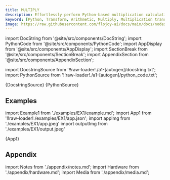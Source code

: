 ```yaml
---
title: MULTIPLY
description: Effortlessly perform Python-based multiplication calculations with Flojoy's MULTIPLY transformer. Takes 2 input vectors, multiplies them, and returns the result.
keyword: [Python, Transform, Arithmetic, Multiply, Multiplication transformer, Python multiplication calculations, Data processing with multiplication, Flojoy MULTIPLY transformer, Streamline data analysis, Arithmetic transformations, Multiplication calculation, Python data manipulation, Accurate data insights, MULTIPLY transformation in Python]
image: https://raw.githubusercontent.com/flojoy-ai/docs/main/docs/nodes/TRANSFORMERS/ARITHMETIC/MULTIPLY/examples/EX1/output.jpeg
---
```


[//]: # (Custom component imports)

import DocString from '@site/src/components/DocString';
import PythonCode from '@site/src/components/PythonCode';
import AppDisplay from '@site/src/components/AppDisplay';
import SectionBreak from '@site/src/components/SectionBreak';
import AppendixSection from '@site/src/components/AppendixSection';

[//]: # (Docstring)

import DocstringSource from '!!raw-loader!./a1-[autogen]/docstring.txt';
import PythonSource from '!!raw-loader!./a1-[autogen]/python_code.txt';

<DocString>{DocstringSource}</DocString>
<PythonCode GLink='TRANSFORMERS/ARITHMETIC/MULTIPLY/MULTIPLY.py'>{PythonSource}</PythonCode>

<SectionBreak />

[//]: # (Examples)

## Examples

import Example1 from './examples/EX1/example.md';
import App1 from '!!raw-loader!./examples/EX1/app.json';
import appImg from './examples/EX1/app.jpeg'
import outputImg from './examples/EX1/output.jpeg'

<AppDisplay 
    nodeLabel='MULTIPLY'
    appImg={appImg}
    outputImg={outputImg}
    >
    {App1}
</AppDisplay>

<Example1 />

<SectionBreak />

[//]: # (Appendix)

## Appendix

import Notes from './appendix/notes.md';
import Hardware from './appendix/hardware.md';
import Media from './appendix/media.md';

<AppendixSection index={0} folderPath='nodes/TRANSFORMERS/ARITHMETIC/MULTIPLY/appendix/'><Notes /></AppendixSection>
<AppendixSection index={1} folderPath='nodes/TRANSFORMERS/ARITHMETIC/MULTIPLY/appendix/'><Hardware /></AppendixSection>
<AppendixSection index={2} folderPath='nodes/TRANSFORMERS/ARITHMETIC/MULTIPLY/appendix/'><Media /></AppendixSection>
